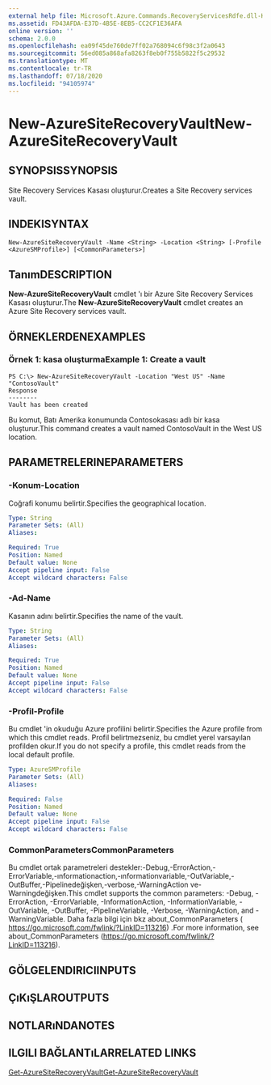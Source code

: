 ```yaml
---
external help file: Microsoft.Azure.Commands.RecoveryServicesRdfe.dll-Help.xml
ms.assetid: FD43AFDA-E37D-4B5E-8EB5-CC2CF1E36AFA
online version: ''
schema: 2.0.0
ms.openlocfilehash: ea09f45de760de7ff02a768094c6f98c3f2a0643
ms.sourcegitcommit: 56ed085a868afa8263f8eb0f755b5822f5c29532
ms.translationtype: MT
ms.contentlocale: tr-TR
ms.lasthandoff: 07/18/2020
ms.locfileid: "94105974"
---
```

# <span data-ttu-id="fa00b-101">New-AzureSiteRecoveryVault</span><span class="sxs-lookup"><span data-stu-id="fa00b-101">New-AzureSiteRecoveryVault</span></span>

## <span data-ttu-id="fa00b-102">SYNOPSIS</span><span class="sxs-lookup"><span data-stu-id="fa00b-102">SYNOPSIS</span></span>
<span data-ttu-id="fa00b-103">Site Recovery Services Kasası oluşturur.</span><span class="sxs-lookup"><span data-stu-id="fa00b-103">Creates a Site Recovery services vault.</span></span>

## <span data-ttu-id="fa00b-104">INDEKI</span><span class="sxs-lookup"><span data-stu-id="fa00b-104">SYNTAX</span></span>

```
New-AzureSiteRecoveryVault -Name <String> -Location <String> [-Profile <AzureSMProfile>] [<CommonParameters>]
```

## <span data-ttu-id="fa00b-105">Tanım</span><span class="sxs-lookup"><span data-stu-id="fa00b-105">DESCRIPTION</span></span>
<span data-ttu-id="fa00b-106">**New-AzureSiteRecoveryVault** cmdlet 'ı bir Azure Site Recovery Services Kasası oluşturur.</span><span class="sxs-lookup"><span data-stu-id="fa00b-106">The **New-AzureSiteRecoveryVault** cmdlet creates an Azure Site Recovery services vault.</span></span>

## <span data-ttu-id="fa00b-107">ÖRNEKLERDEN</span><span class="sxs-lookup"><span data-stu-id="fa00b-107">EXAMPLES</span></span>

### <span data-ttu-id="fa00b-108">Örnek 1: kasa oluşturma</span><span class="sxs-lookup"><span data-stu-id="fa00b-108">Example 1: Create a vault</span></span>
```
PS C:\> New-AzureSiteRecoveryVault -Location "West US" -Name "ContosoVault" 
Response
--------
Vault has been created
```

<span data-ttu-id="fa00b-109">Bu komut, Batı Amerika konumunda Contosokasası adlı bir kasa oluşturur.</span><span class="sxs-lookup"><span data-stu-id="fa00b-109">This command creates a vault named ContosoVault in the West US location.</span></span>

## <span data-ttu-id="fa00b-110">PARAMETRELERINE</span><span class="sxs-lookup"><span data-stu-id="fa00b-110">PARAMETERS</span></span>

### <span data-ttu-id="fa00b-111">-Konum</span><span class="sxs-lookup"><span data-stu-id="fa00b-111">-Location</span></span>
<span data-ttu-id="fa00b-112">Coğrafi konumu belirtir.</span><span class="sxs-lookup"><span data-stu-id="fa00b-112">Specifies the geographical location.</span></span>

```yaml
Type: String
Parameter Sets: (All)
Aliases: 

Required: True
Position: Named
Default value: None
Accept pipeline input: False
Accept wildcard characters: False
```

### <span data-ttu-id="fa00b-113">-Ad</span><span class="sxs-lookup"><span data-stu-id="fa00b-113">-Name</span></span>
<span data-ttu-id="fa00b-114">Kasanın adını belirtir.</span><span class="sxs-lookup"><span data-stu-id="fa00b-114">Specifies the name of the vault.</span></span>

```yaml
Type: String
Parameter Sets: (All)
Aliases: 

Required: True
Position: Named
Default value: None
Accept pipeline input: False
Accept wildcard characters: False
```

### <span data-ttu-id="fa00b-115">-Profil</span><span class="sxs-lookup"><span data-stu-id="fa00b-115">-Profile</span></span>
<span data-ttu-id="fa00b-116">Bu cmdlet 'in okuduğu Azure profilini belirtir.</span><span class="sxs-lookup"><span data-stu-id="fa00b-116">Specifies the Azure profile from which this cmdlet reads.</span></span>
<span data-ttu-id="fa00b-117">Profil belirtmezseniz, bu cmdlet yerel varsayılan profilden okur.</span><span class="sxs-lookup"><span data-stu-id="fa00b-117">If you do not specify a profile, this cmdlet reads from the local default profile.</span></span>

```yaml
Type: AzureSMProfile
Parameter Sets: (All)
Aliases: 

Required: False
Position: Named
Default value: None
Accept pipeline input: False
Accept wildcard characters: False
```

### <span data-ttu-id="fa00b-118">CommonParameters</span><span class="sxs-lookup"><span data-stu-id="fa00b-118">CommonParameters</span></span>
<span data-ttu-id="fa00b-119">Bu cmdlet ortak parametreleri destekler:-Debug,-ErrorAction,-ErrorVariable,-ınformationaction,-ınformationvariable,-OutVariable,-OutBuffer,-Pipelinedeğişken,-verbose,-WarningAction ve-Warningdeğişken.</span><span class="sxs-lookup"><span data-stu-id="fa00b-119">This cmdlet supports the common parameters: -Debug, -ErrorAction, -ErrorVariable, -InformationAction, -InformationVariable, -OutVariable, -OutBuffer, -PipelineVariable, -Verbose, -WarningAction, and -WarningVariable.</span></span> <span data-ttu-id="fa00b-120">Daha fazla bilgi için bkz about_CommonParameters ( https://go.microsoft.com/fwlink/?LinkID=113216) .</span><span class="sxs-lookup"><span data-stu-id="fa00b-120">For more information, see about_CommonParameters (https://go.microsoft.com/fwlink/?LinkID=113216).</span></span>

## <span data-ttu-id="fa00b-121">GÖLGELENDIRICI</span><span class="sxs-lookup"><span data-stu-id="fa00b-121">INPUTS</span></span>

## <span data-ttu-id="fa00b-122">ÇıKıŞLAR</span><span class="sxs-lookup"><span data-stu-id="fa00b-122">OUTPUTS</span></span>

## <span data-ttu-id="fa00b-123">NOTLARıNDA</span><span class="sxs-lookup"><span data-stu-id="fa00b-123">NOTES</span></span>

## <span data-ttu-id="fa00b-124">ILGILI BAĞLANTıLAR</span><span class="sxs-lookup"><span data-stu-id="fa00b-124">RELATED LINKS</span></span>

[<span data-ttu-id="fa00b-125">Get-AzureSiteRecoveryVault</span><span class="sxs-lookup"><span data-stu-id="fa00b-125">Get-AzureSiteRecoveryVault</span></span>](./Get-AzureSiteRecoveryVault.md)


